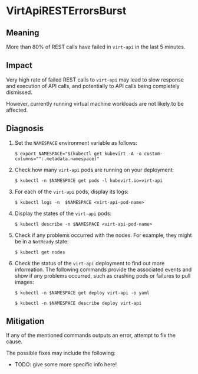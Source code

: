 # VirtApiRESTErrorsBurst
<!--Edited by jherrman, 17.10.2022-->

## Meaning

More than 80% of REST calls have failed in `virt-api` in the last 5 minutes.

## Impact

Very high rate of failed REST calls to `virt-api` may lead to slow response and execution of API calls, and potentially to API calls being completely dismissed.

However, currently running virtual machine workloads are not likely to be affected. 

## Diagnosis

1. Set the `NAMESPACE` environment variable as follows:
   ```
   $ export NAMESPACE="$(kubectl get kubevirt -A -o custom-columns="":.metadata.namespace)"
   ```

1. Check how many `virt-api` pods are running on your deployment:
   ```
   $ kubectl -n $NAMESPACE get pods -l kubevirt.io=virt-api
   ```

1. For each of the `virt-api` pods, display its logs:
   ```
   $ kubectl logs -n  $NAMESPACE <virt-api-pod-name>
   ```

1. Display the states of the `virt-api` pods:
   ```
   $ kubectl describe -n $NAMESPACE <virt-api-pod-name>
   ```

1. Check if any problems occurred with the nodes. For example, they might be in a `NotReady` state:
   ```
   $ kubectl get nodes
   ```

1. Check the status of the `virt-api` deployment to find out more information. The following commands provide the associated events and show if any problems occurred, such as crashing pods or failures to pull images:
   ```
   $ kubectl -n $NAMESPACE get deploy virt-api -o yaml
   ```
   ```
   $ kubectl -n $NAMESPACE describe deploy virt-api
   ```

## Mitigation

If any of the mentioned commands outputs an error, attempt to fix the cause.

The possible fixes may include the following:

- TODO: give some more specific info here!

